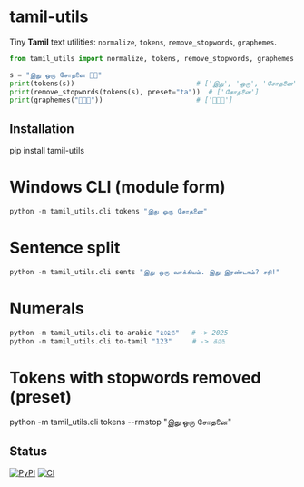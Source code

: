 # tamil-utils

Tiny **Tamil** text utilities: `normalize`, `tokens`, `remove_stopwords`, `graphemes`.

```python
from tamil_utils import normalize, tokens, remove_stopwords, graphemes

s = "இது ஒரு சோதனை 👋🏽"
print(tokens(s))                              # ['இது', 'ஒரு', 'சோதனை']
print(remove_stopwords(tokens(s), preset="ta"))  # ['சோதனை']
print(graphemes("👩🏽‍💻"))                       # ['👩🏽‍💻']

```
## Installation

pip install tamil-utils

# Windows CLI (module form)
```python
python -m tamil_utils.cli tokens "இது ஒரு சோதனை"
```
# Sentence split
```python
python -m tamil_utils.cli sents "இது ஒரு வாக்கியம். இது இரண்டாம்? சரி!"
```

# Numerals
```python
python -m tamil_utils.cli to-arabic "௨௦௨௫"   # -> 2025
python -m tamil_utils.cli to-tamil "123"     # -> ௧௨௩
```

# Tokens with stopwords removed (preset)
python -m tamil_utils.cli tokens --rmstop "இது ஒரு சோதனை"

## Status
[![PyPI](https://img.shields.io/pypi/v/tamil-utils)](https://pypi.org/project/tamil-utils/)
[![CI](https://github.com/arulnidhii/tamil-utils/actions/workflows/ci.yml/badge.svg)](https://github.com/arulnidhii/tamil-utils/actions)
